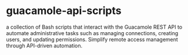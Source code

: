 # guacamole-api-scripts
a collection of Bash scripts that interact with the Guacamole REST API to automate administrative tasks such as managing connections, creating users, and updating permissions. Simplify remote access management through API-driven automation.
